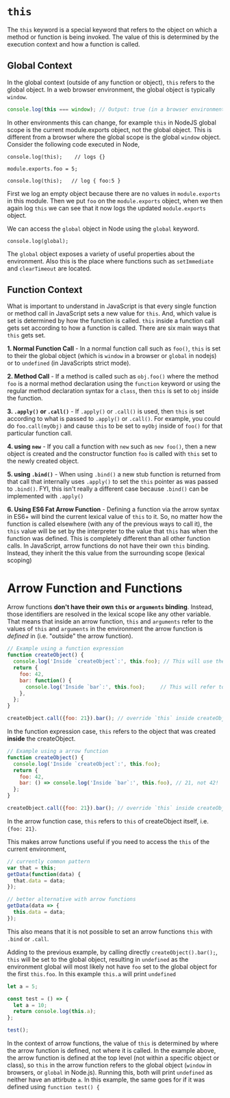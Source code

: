 # `this`

The `this` keyword is a special keyword that refers to the object on which a method or function is being invoked. The value of this is determined by the execution context and how a function is called.

## Global Context

In the global context (outside of any function or object), `this` refers to the global object. In a web browser environment, the global object is typically `window`.

```JavaScript
console.log(this === window); // Output: true (in a browser environment)
```

In other environments this can change, for example `this` in NodeJS global scope is the current module.exports object, not the global object. This is different from a browser where the global scope is the global `window` object. Consider the following code executed in Node,

```Node
console.log(this);    // logs {}

module.exports.foo = 5;

console.log(this);   // log { foo:5 }
```

First we log an empty object because there are no values in `module.exports` in this module. Then we put `foo` on the `module.exports` object, when we then again log `this` we can see that it now logs the updated `module.exports` object.

We can access the `global` object in Node using the `global` keyword.

```Node
console.log(global);
```

The `global` object exposes a variety of useful properties about the environment. Also this is the place where functions such as `setImmediate` and `clearTimeout` are located.

## Function Context
What is important to understand in JavaScript is that every single function or method call in JavaScript sets a new value for `this`. And, which value is set is determined by how the function is called. `this` inside a function call gets set according to how a function is called. There are six main ways that `this` gets set.

**1. Normal Function Call** - In a normal function call such as `foo()`, `this` is set to their the global object (which is `window` in a browser or `global` in nodejs) or to `undefined` (in JavaScripts strict mode).

**2. Method Call** - If a method is called such as `obj.foo()` where the method `foo` is a normal method declaration using the `function` keyword or using the regular method declaration syntax for a `class`, then `this` is set to `obj` inside the function.

**3. `.apply()` or `.call()`** - If `.apply()` or `.call()` is used, then `this` is set according to what is passed to `.apply()` or `.call()`. For example, you could do `foo.call(myObj)` and cause `this` to be set to `myObj` inside of `foo()` for that particular function call.

**4. using `new`** - If you call a function with `new` such as `new foo()`, then a new object is created and the constructor function `foo` is called with `this` set to the newly created object.

**5. using `.bind()`** - When using `.bind()` a new stub function is returned from that call that internally uses `.apply()` to set the `this` pointer as was passed to `.bind()`. FYI, this isn't really a different case because `.bind()` can be implemented with `.apply()`

**6. Using ES6 Fat Arrow Function** - Defining a function via the arrow syntax in ES6+ will bind the current lexical value of `this` to it. So, no matter how the function is called elsewhere (with any of the previous ways to call it), the `this` value will be set by the interpreter to the value that `this` has when the function was defined. This is completely different than all other function calls. In JavaScript, arrow functions do not have their own `this` binding. Instead, they inherit the this value from the surrounding scope (lexical scoping)

# Arrow Function and Functions

Arrow functions **don't have their own `this` or `arguments` binding**. Instead, those identifiers are resolved in the lexical scope like any other variable. That means that inside an arrow function, `this` and `arguments` refer to the values of `this` and `arguments` in the environment the arrow function is *defined* in (i.e. "outside" the arrow function).

```JavaScript
// Example using a function expression
function createObject() {
  console.log('Inside `createObject`:', this.foo); // This will use the provided 'foo', i.e. 21
  return {
    foo: 42,
    bar: function() {
      console.log('Inside `bar`:', this.foo);     // This will refer to the 'foo' inside the object, i.e. 42
    },
  };
}

createObject.call({foo: 21}).bar(); // override `this` inside createObject with the provided object.
```

In the function expression case, `this` refers to the object that was created **inside** the createObject.

```JavaScript
// Example using a arrow function
function createObject() {
  console.log('Inside `createObject`:', this.foo);
  return {
    foo: 42,
    bar: () => console.log('Inside `bar`:', this.foo), // 21, not 42!
  };
}

createObject.call({foo: 21}).bar(); // override `this` inside createObject
```

In the arrow function case, `this` refers to `this` of createObject itself, i.e. `{foo: 21}`.

This makes arrow functions useful if you need to access the `this` of the current environment,

```JavaScript
// currently common pattern
var that = this;
getData(function(data) {
  that.data = data;
});

// better alternative with arrow functions
getData(data => {
  this.data = data;
});
```

This also means that it is not possible to set an arrow functions `this` with `.bind` or `.call`.

Adding to the previous example, by calling directly `createObject().bar();`, `this` will be set to the global object, resulting in `undefined` as the environment global will most likely not have `foo` set to the global object for the first `this.foo`.
In this example `this.a` will print `undefined`

```JavaScript
let a = 5;

const test = () => {
  let a = 10;
  return console.log(this.a);
};

test();
```
In the context of arrow functions, the value of `this` is determined by where the arrow function is defined, not where it is called. In the example above, the arrow function is defined at the top level (not within a specific object or class), so `this` in the arrow function refers to the global object (`window` in browsers, or `global` in Node.js). Running this, both will print `undefined` as neither have an attirbute `a`. In this example, the same goes for if it was defined using `function test() {`
